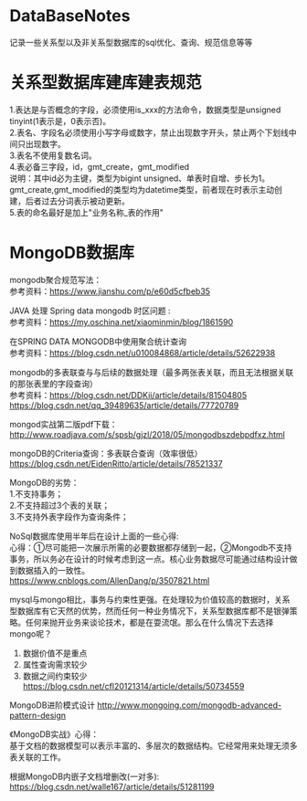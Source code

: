 # DataBaseNotes
记录一些关系型以及非关系型数据库的sql优化、查询、规范信息等等

# 关系型数据库建库建表规范
1.表达是与否概念的字段，必须使用is_xxx的方法命令，数据类型是unsigned tinyint(1表示是，0表示否)。<br/>
2.表名、字段名必须使用小写字母或数字，禁止出现数字开头，禁止两个下划线中间只出现数字。<br/>
3.表名不使用复数名词。<br/>
4.表必备三字段，id，gmt_create，gmt_modified<br/>
  说明：其中id必为主键，类型为bigint unsigned、单表时自增、步长为1。gmt_create,gmt_modified的类型均为datetime类型，前者现在时表示主动创建，后者过去分词表示被动更新。<br/>
5.表的命名最好是加上"业务名称_表的作用"

# MongoDB数据库
mongodb聚合规范写法：<br/>
参考资料：https://www.jianshu.com/p/e60d5cfbeb35

JAVA 处理 Spring data mongodb 时区问题 :<br/>
参考资料：https://my.oschina.net/xiaominmin/blog/1861590

在SPRING DATA MONGODB中使用聚合统计查询<br/>
参考资料：https://blog.csdn.net/u010084868/article/details/52622938

mongodb的多表联查与与后续的数据处理（最多两张表关联，而且无法根据关联的那张表里的字段查询）<br/>
参考资料：https://blog.csdn.net/DDKii/article/details/81504805<br/>
https://blog.csdn.net/qq_39489635/article/details/77720789

mongod实战第二版pdf下载：<br/>
http://www.roadjava.com/s/spsb/gjzl/2018/05/mongodbszdebpdfxz.html

mongoDB的Criteria查询：多表联合查询（效率很低）<br/>
https://blog.csdn.net/EidenRitto/article/details/78521337

MongoDB的劣势：<br/>
1.不支持事务；<br/>
2.不支持超过3个表的关联；<br/>
3.不支持外表字段作为查询条件；<br/>

NoSql数据库使用半年后在设计上面的一些心得:<br/>
心得：①尽可能把一次展示所需的必要数据都存储到一起，②Mongodb不支持事务，所以务必在设计的时候考虑到这一点。核心业务数据尽可能通过结构设计做到数据插入的一致性。<br/>
https://www.cnblogs.com/AllenDang/p/3507821.html<br/>

mysql与mongo相比，事务与约束性更强。在处理较为价值较高的数据时，关系型数据库有它天然的优势，然而任何一种业务情况下，关系型数据库都不是银弹策略。任何来抛开业务来谈论技术，都是在耍流氓。那么在什么情况下去选择mongo呢？<br/>
1. 数据价值不是重点<br/>
2. 属性查询需求较少<br/>
3. 数据之间约束较少<br/>
https://blog.csdn.net/cfl20121314/article/details/50734559<br/>

MongoDB进阶模式设计
http://www.mongoing.com/mongodb-advanced-pattern-design<br/>

《MongoDB实战》心得：<br/>
基于文档的数据模型可以表示丰富的、多层次的数据结构。它经常用来处理无须多表关联的工作。

根据MongoDB内嵌子文档增删改(一对多):<br/>
https://blog.csdn.net/walle167/article/details/51281199
